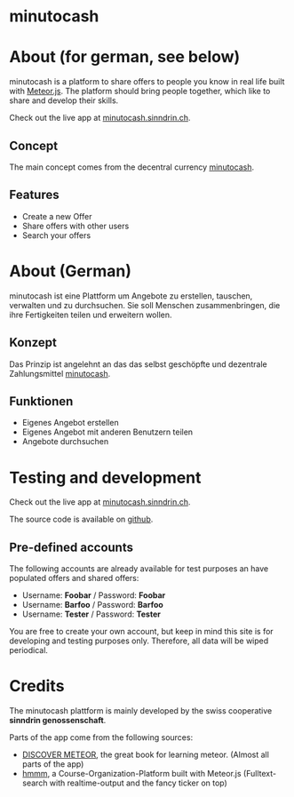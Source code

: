 minutocash
==========

# About (for german, see below)

minutocash is a platform to share offers to people you know in real life built with
[Meteor.js](http://meteor.com/). The platform should
bring people together, which like to share and develop their skills.

Check out the live app at [minutocash.sinndrin.ch](http://minutocash.sinndrin.ch).

## Concept

The main concept comes from the decentral currency [minutocash](http://minutocash.org/).

## Features

* Create a new Offer
* Share offers with other users
* Search your offers

# About (German)
minutocash ist eine Plattform um Angebote zu erstellen, tauschen, verwalten und zu durchsuchen.
Sie soll Menschen zusammenbringen, die ihre Fertigkeiten teilen und erweitern wollen.

## Konzept
Das Prinzip ist angelehnt an das das selbst geschöpfte und dezentrale Zahlungsmittel
[minutocash](http://minutocash.org/).

## Funktionen

* Eigenes Angebot erstellen
* Eigenes Angebot mit anderen Benutzern teilen
* Angebote durchsuchen

# Testing and development

Check out the live app at [minutocash.sinndrin.ch](http://minutocash.sinndrin.ch).

The source code is available on [github](https://github.com/dandelo/minutocash)</a>.

## Pre-defined accounts

The following accounts are already available for test purposes an have
populated offers and shared offers:

* Username: **Foobar** / Password: **Foobar**
* Username: **Barfoo** / Password: **Barfoo**
* Username: **Tester** / Password: **Tester**

You are free to create your own account, but keep in mind this site is for developing and
testing purposes only. Therefore, all data will be wiped periodical.

# Credits

The minutocash plattform is mainly developed by the swiss cooperative **sinndrin genossenschaft**.

Parts of the app come from the following sources:

* [DISCOVER METEOR](https://www.discovermeteor.com/), the great book for learning meteor. (Almost all parts of the app)
* [hmmm](https://github.com/schuel/hmmm), a Course-Organization-Platform built with Meteor.js (Fulltext-search with realtime-output  and the fancy ticker on top)
